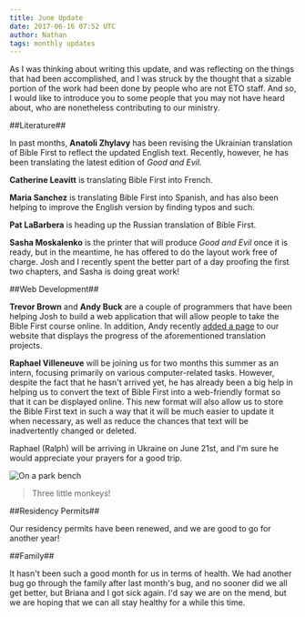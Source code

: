 ```yaml
---
title: June Update
date: 2017-06-16 07:52 UTC
author: Nathan
tags: monthly updates
---
```


As I was thinking about writing this update, and was reflecting on the things that had been accomplished, and I was struck by the thought that a sizable portion of the work had been done by people who are not ETO staff. And so, I would like to introduce you to some people that you may not have heard about, who are nonetheless contributing to our ministry.

##Literature##

In past months, **Anatoli Zhylavy** has been revising the Ukrainian translation of Bible First to reflect the updated English text. Recently, however, he has been translating the latest edition of *Good and Evil.*

**Catherine Leavitt** is translating Bible First into French.

**Maria Sanchez** is translating Bible First into Spanish, and has also been helping to improve the English version by finding typos and such.

**Pat LaBarbera** is heading up the Russian translation of Bible First.

**Sasha Moskalenko** is the printer that will produce *Good and Evil* once it is ready, but in the meantime, he has offered to do the layout work free of charge. Josh and I recently spent the better part of a day proofing the first two chapters, and Sasha is doing great work!

##Web Development##

**Trevor Brown** and **Andy Buck** are a couple of programmers that have been helping Josh to build a web application that will allow people to take the Bible First course online. In addition, Andy recently [added a page](https://getbiblefirst.com/translations/) to our website that displays the progress of the aforementioned translation projects.

**Raphael Villeneuve** will be joining us for two months this summer as an intern, focusing primarily on various computer-related tasks. However, despite the fact that he hasn't arrived yet, he has already been a big help in helping us to convert the text of Bible First into a web-friendly format so that it can be displayed online. This new format will also allow us to store the Bible First text in such a way that it will be much easier to update it when necessary, as well as reduce the chances that text will be inadvertently changed or deleted.

Raphael (Ralph) will be arriving in Ukraine on June 21st, and I'm sure he would appreciate your prayers for a good trip.

![On a park bench](images/2017-06-bench.jpg)

> Three little monkeys!

##Residency Permits##

Our residency permits have been renewed, and we are good to go for another year!

##Family##

It hasn't been such a good month for us in terms of health. We had another bug go through the family after last month's bug, and no sooner did we all get better, but Briana and I got sick again. I'd say we are on the mend, but we are hoping that we can all stay healthy for a while this time.
